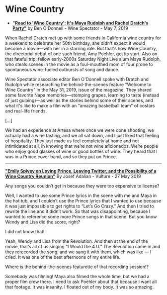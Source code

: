 
# Wine Country

- [**"Road to 'Wine Country': It's Maya Rudolph and Rachel Dratch's Party"**](https://www.winespectator.com/articles/wine-talk-wine-country-movie-maya-rudolph-rachel-dratch) by Ben O'Donnell - Wine Spectator - May 7, 2019

When Rachel Dratch met up with some friends in California wine country for a weekend to celebrate her 50th birthday, she didn't expect it would become a movie—with her in a starring role. But that's how Wine Country, the directorial debut of one such friend, Amy Poehler, got its start. Also on that fateful trip: fellow early-2000s Saturday Night Live alum Maya Rudolph, who steals scenes in the movie as a foul-mouthed mom of four prone to spontaneous wine-fueled outbursts of song and dance.

Wine Spectator associate editor Ben O'Donnell spoke with Dratch and Rudolph while researching the behind-the-scenes feature "Welcome to Wine Country" in the May 31, 2019, issue of the magazine. They shared some favorite Napa memories—stomping grapes, learning to taste (instead of just gulping)—as well as the stories behind some of their scenes, and what it's like to make a film with an "amazing basketball team" of costars and real-life friends.

[...]

We had an experience at Artesa where once we were done shooting, we actually had a wine tasting, and we all sat down, and I just liked that feeling of hospitality. They just made us feel completely at home and not intimidated at all, in knowing that we’re not wine aficionados. We’re people who enjoy good glasses of wine or good bottles of wine. They heard that I was in a Prince cover band, and so they put on Prince.

-----

[**"Emily Spivey on Loving Prince, Leaving Twitter, and the Possibility of a Wine Country Reunion"**](https://www.vulture.com/2019/05/emily-spivey-would-love-to-reunite-the-wine-country-cast.html) By Josef Adalian - Vulture - 27 May 2019

Any songs you couldn’t get in because they were too expensive to license?

Well, I wanted to use some Prince lyrics in the scene with me and Maya in the hot tub, and I couldn’t use the Prince lyrics that I wanted to use because it was just impossible to get rights to “Let’s Go Crazy.” And then I tried to rewrite the line and it didn’t work. So that was disappointing, because I wanted to reference some more Prince songs in that scene. But you know Wendy and Lisa did the score, right?

I did not know that! 

Yeah, Wendy and Lisa from the Revolution. And then at the end of the movie, that’s all of us singing “I Would Die 4 U.” The Revolution came in and they rerecorded the song, and we sang it with them, which was like — I cried. It was one of the best afternoons of my entire life.

Where is the behind-the-scenes featurette of that recording session!?

Somebody was filming! Maya also filmed the whole time, but we had a proper film crew there. I need to ask Poehler about that because I want all that footage. It was insanity. I floated out of my body. It was so amazing.

